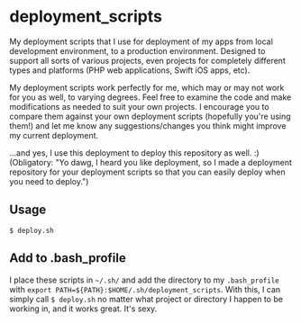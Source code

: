 # deployment_scripts

My deployment scripts that I use for deployment of my apps from local development environment, to a production environment. Designed to support all sorts of various projects, even projects for completely different types and platforms (PHP web applications, Swift iOS apps, etc).

My deployment scripts work perfectly for me, which may or may not work for you as well, to varying degrees. Feel free to examine the code and make modifications as needed to suit your own projects. I encourage you to compare them against your own deployment scripts (hopefully you're using them!) and let me know any suggestions/changes you think might improve my current deployment.

...and yes, I use this deployment to deploy this repository as well. :) (Obligatory: "Yo dawg, I heard you like deployment, so I made a deployment repository for your deployment scripts so that you can easily deploy when you need to deploy.")

## Usage

`$ deploy.sh`

## Add to .bash_profile

I place these scripts in `~/.sh/` and add the directory to my `.bash_profile` with `export PATH=${PATH}:$HOME/.sh/deployment_scripts`. With this, I can simply call `$ deploy.sh` no matter what project or directory I happen to be working in, and it works great. It's sexy.